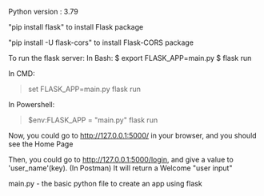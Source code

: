 Python version : 3.79

"pip install flask" to install Flask package

"pip install -U flask-cors" to install Flask-CORS package


To run the flask server:
In Bash:
$ export FLASK_APP=main.py
$ flask run

In CMD:
> set FLASK_APP=main.py
> flask run

In Powershell:
> $env:FLASK_APP = "main.py"
> flask run

Now, you could go to http://127.0.0.1:5000/ in your browser, and you should see the Home Page

Then, you could go to http://127.0.0.1:5000/login, and give a value to 'user_name'(key). (In Postman)
It will return a Welcome "user input"


main.py - the basic python file to create an app using flask



